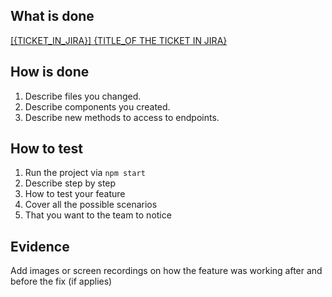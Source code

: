## What is done

[[{TICKET_IN_JIRA}] {TITLE_OF THE TICKET IN JIRA}](https://deacero.atlassian.net/browse/{JIRA_TICKET})

## How is done

1. Describe files you changed.
2. Describe components you created.
3. Describe new methods to access to endpoints.

## How to test

1. Run the project via `npm start`
2. Describe step by step
3. How to test your feature
4. Cover all the possible scenarios 
5. That you want to the team to notice

## Evidence

Add images or screen  recordings on how the feature was working after and before the fix (if applies)
